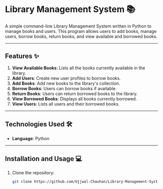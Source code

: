 # Library Management System 📚

A simple command-line Library Management System written in Python to manage books and users. 
This program allows users to add books, manage users, borrow books, return books, and view available and borrowed books.

---

## Features ✨

1. **View Available Books**: Lists all the books currently available in the library.
2. **Add Users**: Create new user profiles to borrow books.
3. **Add Books**: Add new books to the library's collection.
4. **Borrow Books**: Users can borrow books if available.
5. **Return Books**: Users can return borrowed books to the library.
6. **View Borrowed Books**: Displays all books currently borrowed.
7. **View Users**: Lists all users and their borrowed books.

---

## Technologies Used 🛠️

- **Language**: Python

---

## Installation and Usage 💻

1. Clone the repository:
   ```bash
   git clone https://github.com/Ujjwal-Chauhan/Library-Management-System.git
